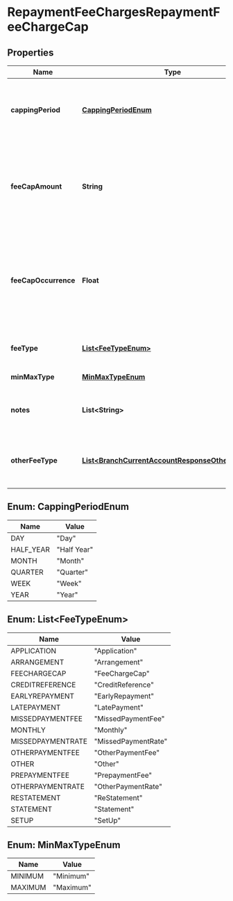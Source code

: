 
# RepaymentFeeChargesRepaymentFeeChargeCap

## Properties
Name | Type | Description | Notes
------------ | ------------- | ------------- | -------------
**cappingPeriod** | [**CappingPeriodEnum**](#CappingPeriodEnum) | Period e.g. day, week, month etc. for which the fee/charge is capped |  [optional]
**feeCapAmount** | **String** | Cap amount charged for a fee/charge (where it is charged in terms of an amount rather than a rate) |  [optional]
**feeCapOccurrence** | **Float** | fee/charges are captured dependent on the number of occurrences rather than capped at a particular amount |  [optional]
**feeType** | [**List&lt;FeeTypeEnum&gt;**](#List&lt;FeeTypeEnum&gt;) | Fee/charge type which is being capped | 
**minMaxType** | [**MinMaxTypeEnum**](#MinMaxTypeEnum) | Min Max type | 
**notes** | **List&lt;String&gt;** | Free text for adding  extra details for fee charge cap |  [optional]
**otherFeeType** | [**List&lt;BranchCurrentAccountResponseOtherFeeType&gt;**](BranchCurrentAccountResponseOtherFeeType.md) | Other fee type code which is not available in the standard code set |  [optional]


<a name="CappingPeriodEnum"></a>
## Enum: CappingPeriodEnum
Name | Value
---- | -----
DAY | &quot;Day&quot;
HALF_YEAR | &quot;Half Year&quot;
MONTH | &quot;Month&quot;
QUARTER | &quot;Quarter&quot;
WEEK | &quot;Week&quot;
YEAR | &quot;Year&quot;


<a name="List<FeeTypeEnum>"></a>
## Enum: List&lt;FeeTypeEnum&gt;
Name | Value
---- | -----
APPLICATION | &quot;Application&quot;
ARRANGEMENT | &quot;Arrangement&quot;
FEECHARGECAP | &quot;FeeChargeCap&quot;
CREDITREFERENCE | &quot;CreditReference&quot;
EARLYREPAYMENT | &quot;EarlyRepayment&quot;
LATEPAYMENT | &quot;LatePayment&quot;
MISSEDPAYMENTFEE | &quot;MissedPaymentFee&quot;
MONTHLY | &quot;Monthly&quot;
MISSEDPAYMENTRATE | &quot;MissedPaymentRate&quot;
OTHERPAYMENTFEE | &quot;OtherPaymentFee&quot;
OTHER | &quot;Other&quot;
PREPAYMENTFEE | &quot;PrepaymentFee&quot;
OTHERPAYMENTRATE | &quot;OtherPaymentRate&quot;
RESTATEMENT | &quot;ReStatement&quot;
STATEMENT | &quot;Statement&quot;
SETUP | &quot;SetUp&quot;


<a name="MinMaxTypeEnum"></a>
## Enum: MinMaxTypeEnum
Name | Value
---- | -----
MINIMUM | &quot;Minimum&quot;
MAXIMUM | &quot;Maximum&quot;



